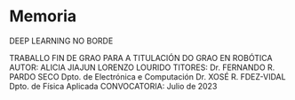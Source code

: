# Memoria 

DEEP LEARNING NO BORDE

TRABALLO FIN DE GRAO
PARA A TITULACIÓN DO
GRAO EN ROBÓTICA
AUTOR:
ALICIA JIAJUN LORENZO LOURIDO
TITORES:
Dr. FERNANDO R. PARDO SECO
Dpto. de Electrónica e Computación
Dr. XOSÉ R. FDEZ-VIDAL
Dpto. de Física Aplicada
CONVOCATORIA:
Julio de 2023